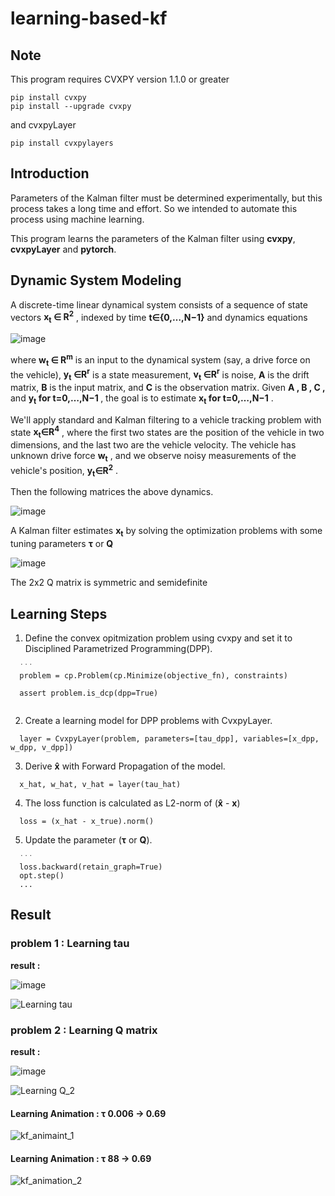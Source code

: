 # learning-based-kf

## Note
This program requires CVXPY version 1.1.0 or greater
```
pip install cvxpy
pip install --upgrade cvxpy
```
and cvxpyLayer
```
pip install cvxpylayers
```

## Introduction
Parameters of the Kalman filter must be determined experimentally, but this process takes a long time and effort. So we intended to automate this process using machine learning.

This program learns the parameters of the Kalman filter using **cvxpy**, **cvxpyLayer** and **pytorch**.

## Dynamic System Modeling

A discrete-time linear dynamical system consists of a sequence of state vectors <strong>x<sub>t</sub> ∈ R<sup>2</sup></strong>  , indexed by time  <strong>t∈{0,…,N−1}</strong>  and dynamics equations

![image](https://user-images.githubusercontent.com/57785895/100959190-15df7d00-3561-11eb-998d-5b4189344629.png)
  
where <strong>w<sub>t</sub> ∈ R<sup>m</sup></strong>  is an input to the dynamical system (say, a drive force on the vehicle),  <strong>y<sub>t</sub> ∈R<sup>r</sup></strong>  is a state measurement,  <strong>v<sub>t</sub> ∈R<sup>r</sup></strong>  is noise,  **A**  is the drift matrix,  **B**  is the input matrix, and  **C**  is the observation matrix.
Given  **A ,  B ,  C ,** and  <strong> y<sub>t</sub>  for  t=0,…,N−1 </strong>, the goal is to estimate  <strong>x<sub>t</sub>  for  t=0,…,N−1</strong> .

We'll apply standard and Kalman filtering to a vehicle tracking problem with state  <strong>x<sub>t</sub>∈R<sup>4</sup></strong> , where the first two states are the position of the vehicle in two dimensions, and the last two are the vehicle velocity. The vehicle has unknown drive force  <strong>w<sub>t</sub></strong> , and we observe noisy measurements of the vehicle's position,  <strong>y<sub>t</sub>∈R<sup>2</sup></strong> .

Then the following matrices the above dynamics.

![image](https://user-images.githubusercontent.com/57785895/100959212-22fc6c00-3561-11eb-8468-351c848c3ef7.png)


A Kalman filter estimates   <strong>x<sub>t</sub></strong>  by solving the optimization problems with some tuning parameters **τ** or **Q**

![image](https://user-images.githubusercontent.com/57785895/100961621-1595b080-3566-11eb-9f52-dbb18d07e178.png)

The 2x2 Q matrix is symmetric and semidefinite

## Learning Steps

1. Define the convex opitmization problem using cvxpy and set it to Disciplined Parametrized Programming(DPP).
```
  ˙˙˙
  problem = cp.Problem(cp.Minimize(objective_fn), constraints)

  assert problem.is_dcp(dpp=True)
  
```
2. Create a learning model for DPP problems with CvxpyLayer.
```
  layer = CvxpyLayer(problem, parameters=[tau_dpp], variables=[x_dpp, w_dpp, v_dpp])
```

3. Derive **x̂** with Forward Propagation of the model.
```
  x_hat, w_hat, v_hat = layer(tau_hat)
```

4. The loss function is calculated as L2-norm  of (**x̂** - **x**)
```
  loss = (x_hat - x_true).norm()
```

5. Update the parameter (**τ** or **Q**).
```
  ˙˙˙
  loss.backward(retain_graph=True)
  opt.step()
  ...
```

## Result

### problem 1 : Learning tau
**result :**

![image](https://user-images.githubusercontent.com/57785895/100963280-63f87e80-3569-11eb-856f-c0785c1e3500.png)


![Learning tau](https://user-images.githubusercontent.com/57785895/99908424-ef7e3e00-2d25-11eb-9573-9850b3e8df56.png)


### problem 2 : Learning Q matrix
**result :**

![image](https://user-images.githubusercontent.com/57785895/100959769-58ee2000-3562-11eb-8c1f-27387b962be5.png)
 
![Learning Q_2](https://user-images.githubusercontent.com/57785895/100187865-5cfbbb80-2f2c-11eb-9ab8-fab581ee8ae5.png)


#### Learning Animation : τ 0.006 → 0.69

![kf_animaint_1](https://user-images.githubusercontent.com/57785895/99908174-6dd9e080-2d24-11eb-841c-63a924860943.gif)


#### Learning Animation : τ 88 → 0.69

![kf_animation_2](https://user-images.githubusercontent.com/57785895/99908182-7df1c000-2d24-11eb-8ed5-6c407660147d.gif)
